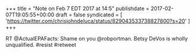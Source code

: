 +++
title = "Note on Feb 7 EDT 2017 at 14:5"
publishdate = 2017-02-07T19:05:55+00:00
draft = false
syndicated = [ 'https://twitter.com/chrisjohndeluca/status/829043533738827800?s=20' ]
+++

RT @ActualEPAFacts: Shame on you @robportman. Betsy DeVos is wholly unqualified. #resist #retweet
